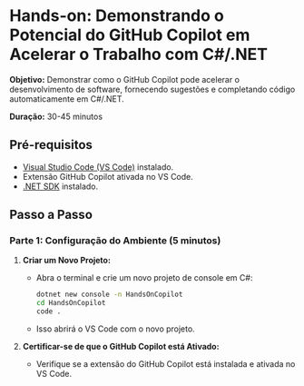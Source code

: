 # Hands-on: Demonstrando o Potencial do GitHub Copilot em Acelerar o Trabalho com C#/.NET

**Objetivo:** Demonstrar como o GitHub Copilot pode acelerar o desenvolvimento de software, fornecendo sugestões e completando código automaticamente em C#/.NET.

**Duração:** 30-45 minutos

## Pré-requisitos

- [Visual Studio Code (VS Code)](https://code.visualstudio.com/) instalado.
- Extensão GitHub Copilot ativada no VS Code.
- [.NET SDK](https://dotnet.microsoft.com/download) instalado.

## Passo a Passo

### Parte 1: Configuração do Ambiente (5 minutos)

1. **Criar um Novo Projeto:**
   - Abra o terminal e crie um novo projeto de console em C#:
     ```bash
     dotnet new console -n HandsOnCopilot
     cd HandsOnCopilot
     code .
     ```
   - Isso abrirá o VS Code com o novo projeto.

2. **Certificar-se de que o GitHub Copilot está Ativado:**
   - Verifique se a extensão do GitHub Copilot está instalada e ativada no VS Code.
